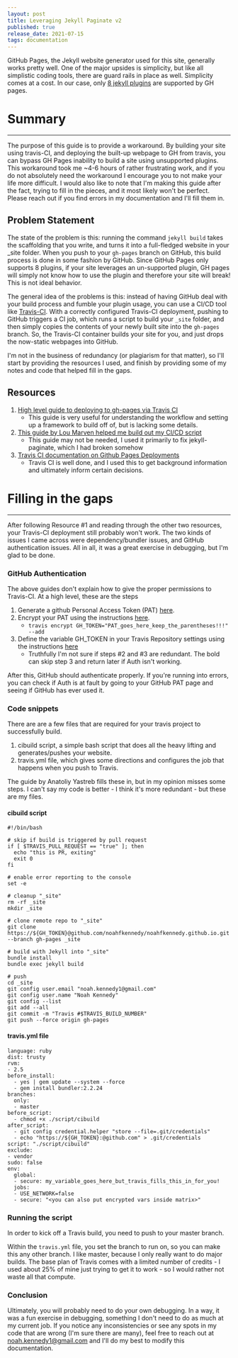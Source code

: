 ```yaml
---
layout: post
title: Leveraging Jekyll Paginate v2 
published: true
release_date: 2021-07-15
tags: documentation 
---
```


GitHub Pages, the Jekyll website generator used for this site, generally works pretty well. One of the major upsides is simplicity, but like all simplistic coding tools, there are guard rails in place as well. <!--excerpt--> Simplicity comes at a cost. In our case, only [8 jekyll plugins](https://docs.github.com/en/pages/setting-up-a-github-pages-site-with-jekyll/about-github-pages-and-jekyll) are supported by GH pages.


# Summary

-------
The purpose of this guide is to provide a workaround. By building your site using travis-CI, and deploying the built-up webpage to GH from travis, you can bypass GH Pages inability to build a site using unsupported plugins. This workaround took me ~4-6 hours of rather frustrating work, and if you do not absolutely need the workaround I encourage you to not make your life more difficult. I would also like to note that I'm making this guide after the fact, trying to fill in the pieces, and it most likely won't be perfect. Please reach out if you find errors in my documentation and I'll fill them in. 


## Problem Statement

The state of the problem is this: running the command `jekyll build` takes the scaffolding that you write, and turns it into a full-fledged website in your _site folder. When you push to your `gh-pages` branch on GitHub, this build process is done in some fashion by GitHub. Since GitHub Pages only supports 8 plugins, if your site leverages an un-supported plugin, GH pages will simply not know how to use the plugin and therefore your site will break! This is not ideal behavior. 

The general idea of the problems is this: instead of having GitHub deal with your build process and fumble your plugin usage, you can use a CI/CD tool like [Travis-CI](https://travis-ci.com/). With a correctly configured Travis-CI deployment, pushing to GitHub triggers a CI job, which runs a script to build your `_site` folder, and then simply copies the contents of your newly built site into the `gh-pages` branch. So, the Travis-CI container builds your site for you, and just drops the now-static webpages into GitHub. 

I'm not in the business of redundancy (or plagiarism for that matter), so I'll start by providing the resources I used, and finish by providing some of my notes and code that helped fill in the gaps. 

## Resources 
1. [High level guide to deploying to gh-pages via Travis CI](https://ayastreb.me/deploy-jekyll-to-github-pages-with-travis-ci/)
    - This guide is very useful for understanding the workflow and setting up a framework to build off of, but is lacking some details. 
2. [This guide by Lou Marven helped me build out my CI/CD script](https://www.loumarven.dev/2020/02/23/getting-a-good-old-jekyll-theme-to-work-on-gitlab-pages/)
    - This guide may not be needed, I used it primarily to fix jekyll-paginate, which I had broken somehow 
3. [Travis CI documentation on Github Pages Deployments](https://docs.travis-ci.com/user/deployment/pages/)
    - Travis CI is well done, and I used this to get background information and ultimately inform certain decisions.


# Filling in the gaps 

-------
After following Resource #1 and reading through the other two resources, your Travis-CI deployment still probably won't work. The two kinds of issues I came across were dependency/bundler issues, and GitHub authentication issues. All in all, it was a great exercise in debugging, but I'm glad to be done. 


### GitHub Authentication 

The above guides don't explain how to give the proper permissions to Travis-CI. At a high level, these are the steps 
1. Generate a github Personal Access Token (PAT) [here](https://github.com/settings/tokens). 
2. Encrypt your PAT using the instructions [here](https://docs.travis-ci.com/user/environment-variables#encrypting-environment-variables). 
    - `travis encrypt GH_TOKEN="PAT_goes_here_keep_the_parentheses!!!" --add`
3. Define the variable GH_TOKEN in your Travis Repository settings using the instructions [here](https://docs.travis-ci.com/user/environment-variables#defining-variables-in-repository-settings) 
    - Truthfully I'm not sure if steps #2 and #3 are redundant. The bold can skip step 3 and return later if Auth isn't working. 

After this, GitHub should authenticate properly. If you're running into errors, you can check if Auth is at fault by going to your GitHub PAT page and seeing if GitHub has ever used it. 


### Code snippets 

There are are a few files that are required for your travis project to successfully build. 

1. cibuild script, a simple bash script that does all the heavy lifting and generates/pushes your website.
2. travis.yml file, which gives some directions and configures the job that happens when you push to Travis. 

The guide by Anatoliy Yastreb fills these in, but in my opinion misses some steps. I can't say my code is better - I think it's more redundant - but these are my files. 


#### cibuild script

````
#!/bin/bash

# skip if build is triggered by pull request
if [ $TRAVIS_PULL_REQUEST == "true" ]; then
  echo "this is PR, exiting"
  exit 0
fi

# enable error reporting to the console
set -e

# cleanup "_site"
rm -rf _site
mkdir _site

# clone remote repo to "_site"
git clone https://${GH_TOKEN}@github.com/noahfkennedy/noahfkennedy.github.io.git --branch gh-pages _site

# build with Jekyll into "_site"
bundle install
bundle exec jekyll build

# push
cd _site
git config user.email "noah.kennedy1@gmail.com"
git config user.name "Noah Kennedy"
git config --list 
git add --all
git commit -m "Travis #$TRAVIS_BUILD_NUMBER"
git push --force origin gh-pages
````

#### travis.yml file 
````
language: ruby
dist: trusty
rvm:
- 2.5
before_install:
  - yes | gem update --system --force
  - gem install bundler:2.2.24
branches:
  only:
  - master
before_script:
  - chmod +x ./script/cibuild
after_script:
  - git config credential.helper "store --file=.git/credentials"
  - echo "https://${GH_TOKEN}:@github.com" > .git/credentials
script: "./script/cibuild"
exclude:
- vendor
sudo: false
env:
  global:
  - secure: my_variable_goes_here_but_travis_fills_this_in_for_you!
  jobs:
  - USE_NETWORK=false
  - secure: "<you can also put encrypted vars inside matrix>"
````

### Running the script 
In order to kick off a Travis build, you need to push to your master branch. 

Within the `travis.yml` file, you set the branch to run on, so you can make this any other branch. I like master, because I only really want to do major builds. The base plan of Travis comes with a limited number of credits - I used about 25% of mine just trying to get it to work - so I would rather not waste all that compute.

### Conclusion 

Ultimately, you will probably need to do your own debugging. In a way, it was a fun exercise in debugging, something I don't need to do as much at my current job. If you notice any inconsistencies or see any spots in my code that are wrong (I'm sure there are many), feel free to reach out at [noah.kennedy1@gmail.com](mailto:noah.kennedy1@gmail.com) and I'll do my best to modify this documentation. 

